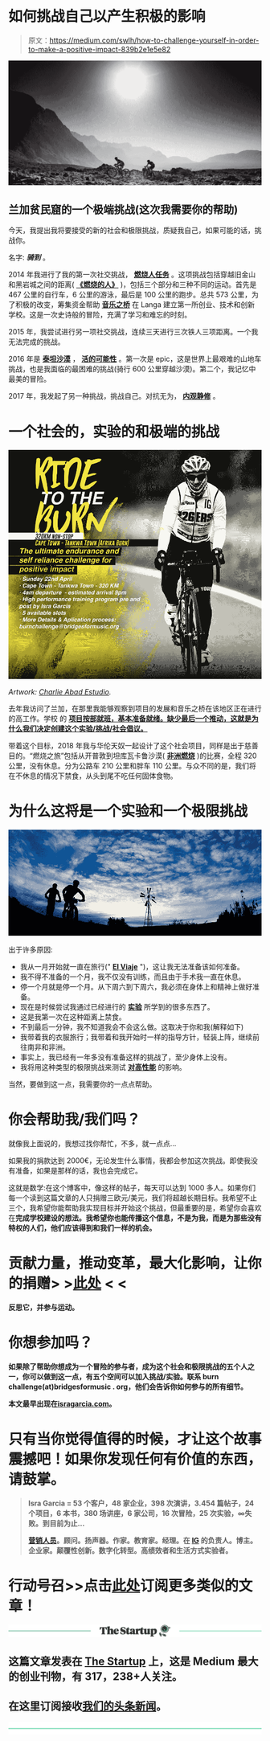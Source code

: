 # 如何挑战自己以产生积极的影响

> 原文：<https://medium.com/swlh/how-to-challenge-yourself-in-order-to-make-a-positive-impact-839b2e1e5e82>

![](img/f81b6745fcf693143a2c5af5f73a577b.png)

## 兰加贫民窟的一个极端挑战(这次我需要你的帮助)

今天，我提出我将要接受的新的社会和极限挑战，质疑我自己，如果可能的话，挑战你。

名字: ***骑到*** 。

2014 年我进行了我的第一次社交挑战， [**燃烧人任务**](https://www.youtube.com/watch?v=Zzbegjy8ENQ) 。这项挑战包括穿越旧金山和黑岩城之间的距离( [**《燃烧的人》**](https://burningman.org/) )，包括三个部分和三种不同的运动。首先是 467 公里的自行车，6 公里的游泳，最后是 100 公里的跑步。总共 573 公里，为了积极的改变，筹集资金帮助 [**音乐之桥**](http://www.bridgesformusic.org/) 在 Langa 建立第一所创业、技术和创新学校。这是一次史诗般的冒险，充满了学习和难忘的时刻。

2015 年，我尝试进行另一项社交挑战，连续三天进行三次铁人三项距离。一个我无法完成的挑战。

2016 年是 [**泰坦沙漠**](http://www.titandesert.com/en/home/) ， [**活的可能性**](https://isragarcia.es/vive-posibilidad-documental) 。第一次是 epic，这是世界上最艰难的山地车挑战，也是我面临的最困难的挑战(骑行 600 公里穿越沙漠)。第二个，我记忆中最美的冒险。

2017 年，我发起了另一种挑战，挑战自己。对抗无为， [**内观静修**](https://www.dhamma.org/es/index) 。

# 一个社会的，实验的和极端的挑战

![](img/9cf5b471a8da3272f5c3fd7dfa345ffe.png)

*Artwork:* [*Charlie Abad Estudio*](http://charlieabadestudio.com/)*.*

去年我访问了兰加，在那里我能够观察到项目的发展和音乐之桥在该地区正在进行的高工作。学校 的 [**项目按部就班，基本准备就绪。缺少最后一个推动，这就是为什么我们决定创建这个实验/挑战/社会倡议。**](http://www.bridgesformusic.org/webapp/BRIDGES-ACADEMY-LANGA-SOUTH-AFRICA-projectDetail.html?id=145)

带着这个目标，2018 年我与华伦天奴一起设计了这个社会项目，同样是出于慈善目的。“燃烧之旅”包括从开普敦到坦库瓦卡鲁沙漠( [**非洲燃烧**](https://www.afrikaburn.com/) )的比赛，全程 320 公里，没有休息。分为公路车 210 公里和胖车 110 公里。与众不同的是，我们将在不休息的情况下禁食，从头到尾不吃任何固体食物。

# 为什么这将是一个实验和一个极限挑战

![](img/33c992c19097ee37bfffcf3b93872f2b.png)

出于许多原因:

*   我从一月开始就一直在旅行(" [**El Viaje**](https://www.youtube.com/playlist?list=PLEFgG_bSqaFxvbaLrOq4v1-YSg1VURGFr) ")，这让我无法准备该如何准备。
*   我不得不准备的一个月，我不仅没有训练，而且由于手术我一直在休息。
*   停一个月就是停一个月。从下周六到下周六，我必须在身体上和精神上做好准备。
*   现在是时候尝试我通过已经进行的 [**实验**](https://isragarcia.com/social-media-off-experiment) 所学到的很多东西了。
*   这是我第一次在这种距离上禁食。
*   不到最后一分钟，我不知道我会不会这么做。这取决于你和我(解释如下)
*   我带着我的衣服旅行；我带着和我开始时一样的指导方针，轻装上阵，继续前往南非和非洲。
*   事实上，我已经有一年多没有准备这样的挑战了，至少身体上没有。
*   我将用这种类型的极限挑战来测试 [**对高性能**](https://isragarcia.com/daily-high-performance-practices) 的影响。

当然，要做到这一点，我需要你的一点点帮助。

# 你会帮助我/我们吗？

就像我上面说的，我想过找你帮忙，不多，就一点点…

如果我的捐款达到 2000€，无论发生什么事情，我都会参加这次挑战。即使我没有准备，如果是那样的话，我也会完成它。

这就是数学:在这个博客中，像这样的帖子，每天可以达到 1000 多人。如果你们每一个读到这篇文章的人只捐赠三欧元/美元，我们将超越长期目标。我希望不止三个，我希望你能帮助我实现目标并开始这个挑战，但最重要的是，希望你会喜欢在[](https://en.wikipedia.org/wiki/Langa,_Cape_Town)**完成学校建设的想法。我希望你也能传播这个信息，不是为我，而是为那些没有特权的人们，他们应该得到和我们一样的机会。**

# **贡献力量，推动变革，最大化影响，让你的捐赠> >[此处](https://www.justgiving.com/fundraising/ridetoburn) < <**

**反思它，并参与运动。**

# **你想参加吗？**

**如果除了帮助你想成为一个冒险的参与者，成为这个社会和极限挑战的五个人之一，你可以做到这一点，有五个空间可以加入挑战/实验。联系 burn challenge(at)bridgesformusic . org，他们会告诉你如何参与的所有细节。**

**本文最早出现在[**isragarcia.com**](https://isragarcia.com/extreme-challenge-positive-impact)。**

# **只有当你觉得值得的时候，才让这个故事震撼吧！如果你发现任何有价值的东西，请鼓掌。**

> **Isra Garcia = 53 个客户，48 家企业，398 次演讲，3.454 篇帖子，24 个项目，6 本书，380 场讲座，6 家公司，16 次冒险，25 次实验，∞失败。到目前为止…**
> 
> **[营销人员](https://isragarcia.com/wp/marketer)。顾问。扬声器。作家。教育家。经理。在 [IG](http://thisisig.com) 的负责人。博主。企业家。颠覆性创新。数字化转型。高绩效者和生活方式实验者。**

# **行动号召>>点击[此处](http://feeds.feedburner.com/isragarcia)订阅更多类似的文章！**

**[![](img/308a8d84fb9b2fab43d66c117fcc4bb4.png)](https://medium.com/swlh)**

## **这篇文章发表在 [The Startup](https://medium.com/swlh) 上，这是 Medium 最大的创业刊物，有 317，238+人关注。**

## **在这里订阅接收[我们的头条新闻](http://growthsupply.com/the-startup-newsletter/)。**

**[![](img/b0164736ea17a63403e660de5dedf91a.png)](https://medium.com/swlh)**